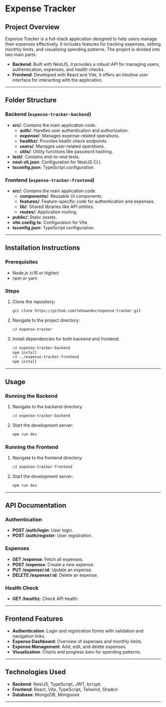 # Expense Tracker

## Project Overview

Expense Tracker is a full-stack application designed to help users manage their expenses effectively. It includes features for tracking expenses, setting monthly limits, and visualizing spending patterns. The project is divided into two main parts:

- **Backend**: Built with NestJS, it provides a robust API for managing users, authentication, expenses, and health checks.
- **Frontend**: Developed with React and Vite, it offers an intuitive user interface for interacting with the application.

---

## Folder Structure

### Backend (`expense-tracker-backend`)

- **src/**: Contains the main application code.
  - **auth/**: Handles user authentication and authorization.
  - **expense/**: Manages expense-related operations.
  - **healthz/**: Provides health check endpoints.
  - **users/**: Manages user-related operations.
  - **utils/**: Utility functions like password hashing.
- **test/**: Contains end-to-end tests.
- **nest-cli.json**: Configuration for NestJS CLI.
- **tsconfig.json**: TypeScript configuration.

### Frontend (`expense-tracker-frontend`)

- **src/**: Contains the main application code.
  - **components/**: Reusable UI components.
  - **features/**: Feature-specific code for authentication and expenses.
  - **lib/**: Shared libraries like API utilities.
  - **routes/**: Application routing.
- **public/**: Static assets.
- **vite.config.ts**: Configuration for Vite.
- **tsconfig.json**: TypeScript configuration.

---

## Installation Instructions

### Prerequisites

- Node.js (v16 or higher)
- npm or yarn

### Steps

1. Clone the repository:
   ```bash
   git clone https://github.com/tehaandev/expense-tracker.git
   ```
2. Navigate to the project directory:
   ```bash
   cd expense-tracker
   ```
3. Install dependencies for both backend and frontend:
   ```bash
   cd expense-tracker-backend
   npm install
   cd ../expense-tracker-frontend
   npm install
   ```

---

## Usage

### Running the Backend

1. Navigate to the backend directory:
   ```bash
   cd expense-tracker-backend
   ```
2. Start the development server:
   ```bash
   npm run dev
   ```

### Running the Frontend

1. Navigate to the frontend directory:
   ```bash
   cd expense-tracker-frontend
   ```
2. Start the development server:
   ```bash
   npm run dev
   ```

---

## API Documentation

### Authentication

- **POST /auth/login**: User login.
- **POST /auth/register**: User registration.

### Expenses

- **GET /expense**: Fetch all expenses.
- **POST /expense**: Create a new expense.
- **PUT /expense/:id**: Update an expense.
- **DELETE /expense/:id**: Delete an expense.

### Health Check

- **GET /healthz**: Check API health.

---

## Frontend Features

- **Authentication**: Login and registration forms with validation and navigation links.
- **Expense Dashboard**: Overview of expenses and monthly limits.
- **Expense Management**: Add, edit, and delete expenses.
- **Visualization**: Charts and progress bars for spending patterns.

---

## Technologies Used

- **Backend**: NestJS, TypeScript, JWT, bcrypt.
- **Frontend**: React, Vite, TypeScript, Tailwind, Shadcn
- **Database**: MongoDB, Mongoose

---

